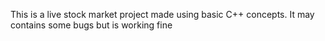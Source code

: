 This is a live stock market project made using basic C++ concepts. It may contains some bugs but is working fine
